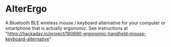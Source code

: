 # AlterErgo
A Bluetooth BLE wireless mouse / keyboard alternative for your computer or smartphone that is actually ergonomic.
See instructions at "https://hackaday.io/project/160690-ergonomic-handheld-mouse-keyboard-alternative"
